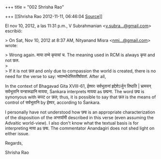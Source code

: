 +++
title = "002 Shrisha Rao"

+++
[[Shrisha Rao	2012-11-11, 06:46:04 [Source](https://groups.google.com/g/bvparishat/c/N32rlt8zqwk)]]



El nov 10, 2012, a las 11:31 p.m., V Subrahmanian \<[v.subra...@gmail.com]()\> escribió:  
  
\> On Sat, Nov 10, 2012 at 8:37 AM, Nityanand Misra \<[nmi...@gmail.com]()\> wrote:  
  
\> Wrong again. माया दम्भे कृपायां च. The meaning used in RCM is always कृपा and not छल.  
\>  
\> If it is not छल and only due to compassion the world is created, there is no need for the verse to say: भवाम्भोधेस्तितीर्षावतां. After all,  
  

In the context of Bhagavad Gita XVIII-61, ईश्वरः सर्वभूतानां हृद्देशेऽर्जुन तिष्ठति \| भ्रामयन् सर्वभूतानि यन्त्रारूढानि मायया, Śankara interprets मायया as छद्मना. The word छद्म is synonyous with कपट or छल; thus, it is possible to say that छल is the means of control of सर्वभूतानि by ईश्वर, according to Śankara.  
  
I personally have not understood how छद्म is an appropriate characterization of the disposition of the अन्तर्यामी described in this verse (even assuming the Advaitic world-view). I also don't know what the textual basis is for interpreting माया as छद्म. The commentator Anandagiri does not shed light on either issue.  
  
Regards,  
  
Shrisha Rao  
  


